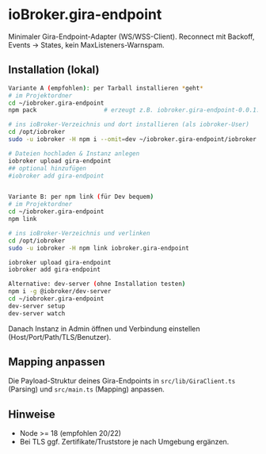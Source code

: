 # ioBroker.gira-endpoint

Minimaler Gira-Endpoint-Adapter (WS/WSS-Client). Reconnect mit Backoff, Events → States, kein MaxListeners-Warnspam.

## Installation (lokal)

```bash
Variante A (empfohlen): per Tarball installieren *geht*
# im Projektordner
cd ~/iobroker.gira-endpoint
npm pack                   # erzeugt z.B. iobroker.gira-endpoint-0.0.1.tgz

# ins ioBroker-Verzeichnis und dort installieren (als iobroker-User)
cd /opt/iobroker
sudo -u iobroker -H npm i --omit=dev ~/iobroker.gira-endpoint/iobroker.gira-endpoint-0.0.1.tgz

# Dateien hochladen & Instanz anlegen
iobroker upload gira-endpoint
## optional hinzufügen
#iobroker add gira-endpoint


Variante B: per npm link (für Dev bequem)
# im Projektordner
cd ~/iobroker.gira-endpoint
npm link

# ins ioBroker-Verzeichnis und verlinken
cd /opt/iobroker
sudo -u iobroker -H npm link iobroker.gira-endpoint

iobroker upload gira-endpoint
iobroker add gira-endpoint

Alternative: dev-server (ohne Installation testen)
npm i -g @iobroker/dev-server
cd ~/iobroker.gira-endpoint
dev-server setup
dev-server watch

```

Danach Instanz in Admin öffnen und Verbindung einstellen (Host/Port/Path/TLS/Benutzer).

## Mapping anpassen

Die Payload-Struktur deines Gira-Endpoints in `src/lib/GiraClient.ts` (Parsing) und `src/main.ts` (Mapping) anpassen.

## Hinweise

- Node >= 18 (empfohlen 20/22)
- Bei TLS ggf. Zertifikate/Truststore je nach Umgebung ergänzen.
